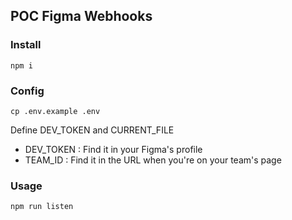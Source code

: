 ## POC Figma Webhooks

### Install
```
npm i
```

### Config
```
cp .env.example .env
```
Define DEV_TOKEN and CURRENT_FILE
- DEV_TOKEN : Find it in your Figma's profile
- TEAM_ID : Find it in the URL when you're on your team's page

### Usage
```
npm run listen
```

